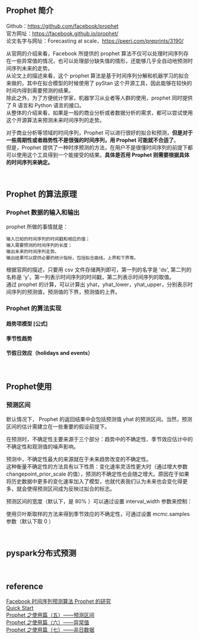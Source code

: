 ## Prophet 简介
Github：https://github.com/facebook/prophet   
官方网址：https://facebook.github.io/prophet/   
论文名字与网址：Forecasting at scale，https://peerj.com/preprints/3190/

从官网的介绍来看，Facebook 所提供的 prophet 算法不仅可以处理时间序列存在一些异常值的情况，也可以处理部分缺失值的情形，还能够几乎全自动地预测时间序列未来的走势。  
从论文上的描述来看，这个 prophet 算法是基于时间序列分解和机器学习的拟合来做的，其中在拟合模型的时候使用了 pyStan 这个开源工具，因此能够在较快的时间内得到需要预测的结果。  
除此之外，为了方便统计学家，机器学习从业者等人群的使用，prophet 同时提供了 R 语言和 Python 语言的接口。   
从整体的介绍来看，如果是一般的商业分析或者数据分析的需求，都可以尝试使用这个开源算法来预测未来时间序列的走势。

对于商业分析等领域的时间序列，Prophet 可以进行很好的拟合和预测，**但是对于一些周期性或者趋势性不是很强的时间序列，用 Prophet 可能就不合适了**。  
但是，Prophet 提供了一种时序预测的方法，在用户不是很懂时间序列的前提下都可以使用这个工具得到一个能接受的结果。**具体是否用 Prophet 则需要根据具体的时间序列来确定。**

&nbsp;
## Prophet 的算法原理
### Prophet 数据的输入和输出
prophet 所做的事情就是：
```
输入已知的时间序列的时间戳和相应的值；
输入需要预测的时间序列的长度；
输出未来的时间序列走势。
输出结果可以提供必要的统计指标，包括拟合曲线，上界和下界等。
```
根据官网的描述，只要用 csv 文件存储两列即可，第一列的名字是 'ds', 第二列的名称是 'y'。第一列表示时间序列的时间戳，第二列表示时间序列的取值。  
通过 prophet 的计算，可以计算出 yhat，yhat_lower，yhat_upper，分别表示时间序列的预测值，预测值的下界，预测值的上界。
### Prophet 的算法实现
#### 趋势项模型 [公式]
#### 季节性趋势
#### 节假日效应（holidays and events）

&nbsp;
## Prophet使用
### 预测区间
默认情况下， Prophet 的返回结果中会包括预测值 yhat 的预测区间。当然，预测区间的估计需建立在一些重要的假设前提下。

在预测时，不确定性主要来源于三个部分：趋势中的不确定性、季节效应估计中的不确定性和观测值的噪声影响。

预测中，不确定性最大的来源就在于未来趋势改变的不确定性。  
这种衡量不确定性的方法具有以下性质：变化速率灵活性更大时（通过增大参数 changepoint_prior_scale 的值），预测的不确定性也会随之增大。原因在于如果将历史数据中更多的变化速率加入了模型，也就代表我们认为未来也会变化得更多，就会使得预测区间成为反映过拟合的标志。

预测区间的宽度（默认下，是 80% ）可以通过设置 interval_width 参数来控制：

使用贝叶斯取样的方法来得到季节效应的不确定性，可通过设置 mcmc.samples 参数（默认下取 0 ）


&nbsp;
## pyspark分布式预测

&nbsp;
## reference
[Facebook 时间序列预测算法 Prophet 的研究](https://zhuanlan.zhihu.com/p/52330017)   
[Quick Start](https://facebook.github.io/prophet/docs/quick_start.html#python-api)   
[Prophet 之使用篇（五）——预测区间](https://vectorf.github.io/2017/03/14/20170314-Prophet%E4%B9%8B%E4%BD%BF%E7%94%A8%E7%AF%87%EF%BC%88%E4%BA%94%EF%BC%89/)   
[Prophet 之使用篇（六）——异常值](https://vectorf.github.io/2017/03/14/20170314-Prophet%E4%B9%8B%E4%BD%BF%E7%94%A8%E7%AF%87%EF%BC%88%E5%85%AD%EF%BC%89/)  
[Prophet 之使用篇（七）——非日数据](https://vectorf.github.io/2017/03/14/20170314-Prophet%E4%B9%8B%E4%BD%BF%E7%94%A8%E7%AF%87%EF%BC%88%E4%B8%83%EF%BC%89/)  

